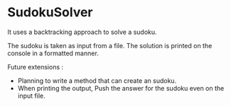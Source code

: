 # SudokuSolver
It uses a backtracking approach to solve a sudoku.

The sudoku is taken as input from a file.
The solution is printed on the console in a formatted manner.

Future extensions :
- Planning to write a method that can create an sudoku.
- When printing the output, Push the answer for the sudoku even on the input file.
